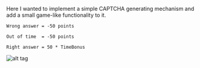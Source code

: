 Here I wanted to implement a simple CAPTCHA generating mechanism and add a small game-like functionality to it. 
    
    Wrong answer = -50 points
    
    Out of time  = -50 points
    
    Right answer = 50 * TimeBonus


![alt tag](http://i.giphy.com/26xBv1Hm6YtvQLpXG.gif)

